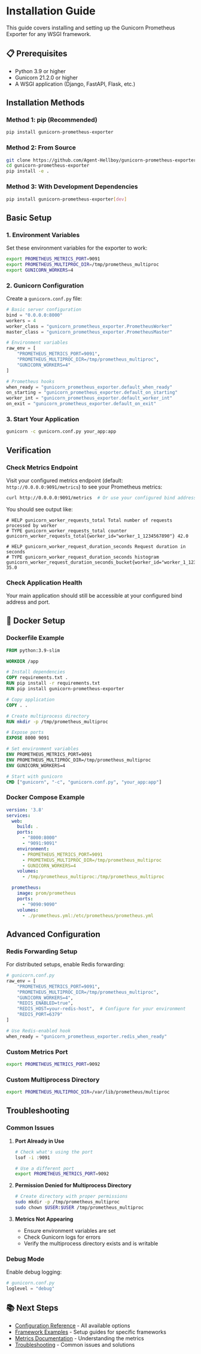 # Installation Guide

This guide covers installing and setting up the Gunicorn Prometheus Exporter for any WSGI framework.

## 📋 Prerequisites

- Python 3.9 or higher
- Gunicorn 21.2.0 or higher
- A WSGI application (Django, FastAPI, Flask, etc.)

## Installation Methods

### Method 1: pip (Recommended)

```bash
pip install gunicorn-prometheus-exporter
```

### Method 2: From Source

```bash
git clone https://github.com/Agent-Hellboy/gunicorn-prometheus-exporter.git
cd gunicorn-prometheus-exporter
pip install -e .
```

### Method 3: With Development Dependencies

```bash
pip install gunicorn-prometheus-exporter[dev]
```

## Basic Setup

### 1. Environment Variables

Set these environment variables for the exporter to work:

```bash
export PROMETHEUS_METRICS_PORT=9091
export PROMETHEUS_MULTIPROC_DIR=/tmp/prometheus_multiproc
export GUNICORN_WORKERS=4
```

### 2. Gunicorn Configuration

Create a `gunicorn.conf.py` file:

```python
# Basic server configuration
bind = "0.0.0.0:8000"
workers = 4
worker_class = "gunicorn_prometheus_exporter.PrometheusWorker"
master_class = "gunicorn_prometheus_exporter.PrometheusMaster"

# Environment variables
raw_env = [
    "PROMETHEUS_METRICS_PORT=9091",
    "PROMETHEUS_MULTIPROC_DIR=/tmp/prometheus_multiproc",
    "GUNICORN_WORKERS=4"
]

# Prometheus hooks
when_ready = "gunicorn_prometheus_exporter.default_when_ready"
on_starting = "gunicorn_prometheus_exporter.default_on_starting"
worker_int = "gunicorn_prometheus_exporter.default_worker_int"
on_exit = "gunicorn_prometheus_exporter.default_on_exit"
```

### 3. Start Your Application

```bash
gunicorn -c gunicorn.conf.py your_app:app
```

## Verification

### Check Metrics Endpoint

Visit your configured metrics endpoint (default: `http://0.0.0.0:9091/metrics`) to see your Prometheus metrics:

```bash
curl http://0.0.0.0:9091/metrics  # Or use your configured bind address
```

You should see output like:

```
# HELP gunicorn_worker_requests_total Total number of requests processed by worker
# TYPE gunicorn_worker_requests_total counter
gunicorn_worker_requests_total{worker_id="worker_1_1234567890"} 42.0

# HELP gunicorn_worker_request_duration_seconds Request duration in seconds
# TYPE gunicorn_worker_request_duration_seconds histogram
gunicorn_worker_request_duration_seconds_bucket{worker_id="worker_1_1234567890",le="0.1"} 35.0
```

### Check Application Health

Your main application should still be accessible at your configured bind address and port.

## 🐳 Docker Setup

### Dockerfile Example

```dockerfile
FROM python:3.9-slim

WORKDIR /app

# Install dependencies
COPY requirements.txt .
RUN pip install -r requirements.txt
RUN pip install gunicorn-prometheus-exporter

# Copy application
COPY . .

# Create multiprocess directory
RUN mkdir -p /tmp/prometheus_multiproc

# Expose ports
EXPOSE 8000 9091

# Set environment variables
ENV PROMETHEUS_METRICS_PORT=9091
ENV PROMETHEUS_MULTIPROC_DIR=/tmp/prometheus_multiproc
ENV GUNICORN_WORKERS=4

# Start with gunicorn
CMD ["gunicorn", "-c", "gunicorn.conf.py", "your_app:app"]
```

### Docker Compose Example

```yaml
version: '3.8'
services:
  web:
    build: .
    ports:
      - "8000:8000"
      - "9091:9091"
    environment:
      - PROMETHEUS_METRICS_PORT=9091
      - PROMETHEUS_MULTIPROC_DIR=/tmp/prometheus_multiproc
      - GUNICORN_WORKERS=4
    volumes:
      - /tmp/prometheus_multiproc:/tmp/prometheus_multiproc

  prometheus:
    image: prom/prometheus
    ports:
      - "9090:9090"
    volumes:
      - ./prometheus.yml:/etc/prometheus/prometheus.yml
```

## Advanced Configuration

### Redis Forwarding Setup

For distributed setups, enable Redis forwarding:

```python
# gunicorn.conf.py
raw_env = [
    "PROMETHEUS_METRICS_PORT=9091",
    "PROMETHEUS_MULTIPROC_DIR=/tmp/prometheus_multiproc",
    "GUNICORN_WORKERS=4",
    "REDIS_ENABLED=true",
    "REDIS_HOST=your-redis-host",  # Configure for your environment
    "REDIS_PORT=6379"
]

# Use Redis-enabled hook
when_ready = "gunicorn_prometheus_exporter.redis_when_ready"
```

### Custom Metrics Port

```bash
export PROMETHEUS_METRICS_PORT=9092
```

### Custom Multiprocess Directory

```bash
export PROMETHEUS_MULTIPROC_DIR=/var/lib/prometheus/multiproc
```

## Troubleshooting

### Common Issues

1. **Port Already in Use**
   ```bash
   # Check what's using the port
   lsof -i :9091

   # Use a different port
   export PROMETHEUS_METRICS_PORT=9092
   ```

2. **Permission Denied for Multiprocess Directory**
   ```bash
   # Create directory with proper permissions
   sudo mkdir -p /tmp/prometheus_multiproc
   sudo chown $USER:$USER /tmp/prometheus_multiproc
   ```

3. **Metrics Not Appearing**
   - Ensure environment variables are set
   - Check Gunicorn logs for errors
   - Verify the multiprocess directory exists and is writable

### Debug Mode

Enable debug logging:

```python
# gunicorn.conf.py
loglevel = "debug"
```

## 📚 Next Steps

- [Configuration Reference](configuration.md) - All available options
- [Framework Examples](examples/) - Setup guides for specific frameworks
- [Metrics Documentation](metrics.md) - Understanding the metrics
- [Troubleshooting](troubleshooting.md) - Common issues and solutions
